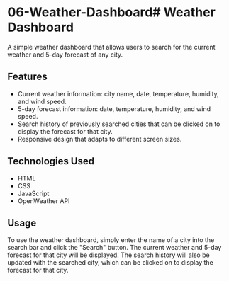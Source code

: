 # 06-Weather-Dashboard# Weather Dashboard

A simple weather dashboard that allows users to search for the current weather and 5-day forecast of any city.

## Features

- Current weather information: city name, date, temperature, humidity, and wind speed.
- 5-day forecast information: date, temperature, humidity, and wind speed.
- Search history of previously searched cities that can be clicked on to display the forecast for that city.
- Responsive design that adapts to different screen sizes.

## Technologies Used

- HTML
- CSS
- JavaScript
- OpenWeather API

## Usage

To use the weather dashboard, simply enter the name of a city into the search bar and click the "Search" button. The current weather and 5-day forecast for that city will be displayed. The search history will also be updated with the searched city, which can be clicked on to display the forecast for that city.
